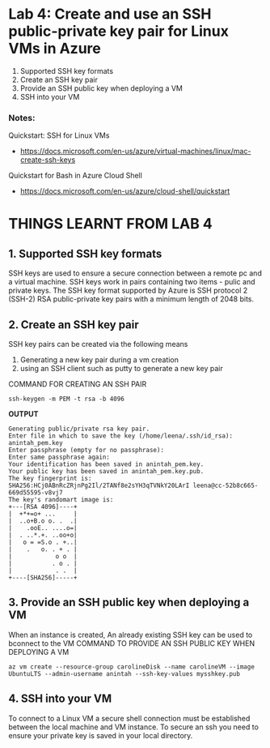 # Lab 4: Create and use an SSH public-private key pair for Linux VMs in Azure

1. Supported SSH key formats
2. Create an SSH key pair
3. Provide an SSH public key when deploying a VM
4. SSH into your VM

### Notes:

Quickstart: SSH for Linux VMs
* https://docs.microsoft.com/en-us/azure/virtual-machines/linux/mac-create-ssh-keys

Quickstart for Bash in Azure Cloud Shell
* https://docs.microsoft.com/en-us/azure/cloud-shell/quickstart

# THINGS LEARNT FROM LAB 4

## 1. Supported SSH key formats
 SSH keys are used to ensure a secure connection between a remote pc and a virtual machine. SSH keys work in pairs containing two items - pulic and private keys. The SSH key format supported by Azure is  SSH protocol 2 (SSH-2) RSA public-private key pairs with a minimum length of 2048 bits.
 
 ## 2. Create an SSH key pair
 SSH key pairs can be created via the following means
 1. Generating a new key pair during a vm creation
 2. using an SSH client such as putty to generate a new key pair
 
 COMMAND FOR CREATING AN SSH PAIR
 ```
 ssh-keygen -m PEM -t rsa -b 4096
 ```
 
 **OUTPUT**
```
Generating public/private rsa key pair.
Enter file in which to save the key (/home/leena/.ssh/id_rsa): anintah_pem.key
Enter passphrase (empty for no passphrase):
Enter same passphrase again:
Your identification has been saved in anintah_pem.key.
Your public key has been saved in anintah_pem.key.pub.
The key fingerprint is:
SHA256:HCj0ABnRcZRjnPg2Il/2TANf8e2sYH3qTVNkY20LArI leena@cc-52b8c665-669d55595-v8vj7
The key's randomart image is:
+---[RSA 4096]----+
|  +*+=o+ ...     |
|  ..o+B.o o. .  .|
|    .ooE.. ....o=|
|  . ..*.+. ..oo+o|
|   o = =S.o . +..|
|    .   o. . + . |
|            o o  |
|           . o . |
|            . .  |
+----[SHA256]-----+
```

## 3. Provide an SSH public key when deploying a VM

When an instance is created, An already existing SSH key can be used to bconnect to the VM
COMMAND TO PROVIDE AN SSH PUBLIC KEY WHEN DEPLOYING A VM
```
az vm create --resource-group carolineDisk --name carolineVM --image UbuntuLTS --admin-username anintah --ssh-key-values mysshkey.pub
```
## 4. SSH into your VM
To connect to a Linux VM a secure shell connection must be established between the local machine and VM instance. To secure an ssh you need to ensure your private key is saved in your local directory.
